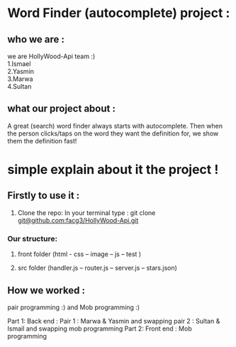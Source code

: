 #  Word Finder (autocomplete) project :  

## who we are :
we are HollyWood-Api  team :)  
1.Ismael  
2.Yasmin  
3.Marwa  
4.Sultan    

## what our project about :  
A great (search) word finder always starts with autocomplete. Then when the person clicks/taps on the word they want the definition for, we show them the definition fast!

# simple explain  about it the project !


## Firstly to use it :
1. Clone the repo:
In your terminal type : git clone [git@github.com:facg3/HollyWood-Api.git]()



### Our structure:  

1. front  folder (html - css – image – js – test )

2. src folder (handler.js – router.js – server.js – stars.json)



## How we worked :     
pair programming :) and  Mob programming  :)

Part 1:
Back end :
Pair 1 : Marwa & Yasmin  and swapping
pair 2 : Sultan & Ismail  and swapping
mob programming
Part 2:
Front end :
Mob programming
